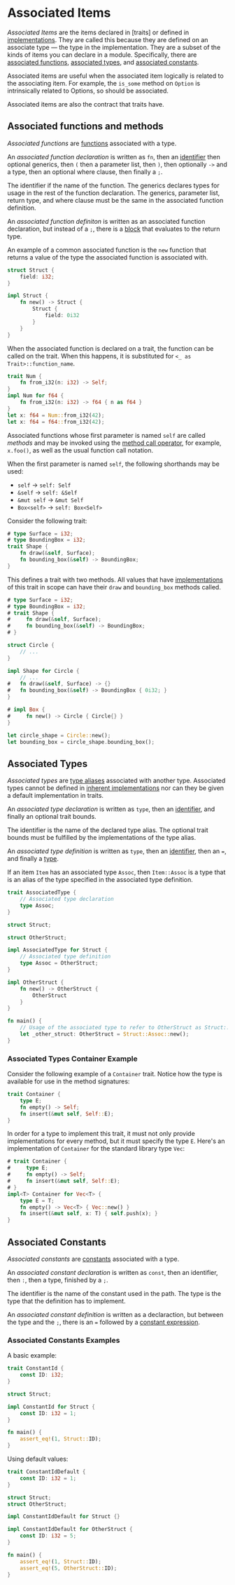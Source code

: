 # Associated Items

*Associated Items* are the items declared in [traits] or defined in
[implementations]. They are called this because they are defined on an associate
type &mdash; the type in the implementation. They are a subset of the kinds of
items you can declare in a module. Specifically, there are [associated
functions], [associated types], and [associated constants].

[associated functions]: #associated-functions-and-methods
[associated types]: #associated-types
[associated constants]: #associated-constants

Associated items are useful when the associated item logically is related to the
associating item. For example, the `is_some` method on `Option` is intrinsically
related to Options, so should be associated.

Associated items are also the contract that traits have. 

## Associated functions and methods

*Associated functions* are [functions] associated with a type.

An *associated function declaration* is written as `fn`, then an [identifier]
then optional generics, then `(` then a parameter list, then `)`, then
optionally `->` and a type, then an optional where clause, then finally a `;`.

The identifier if the name of the function. The generics declares types for
usage in the rest of the function declaration. The generics, parameter list,
return type, and where clause must be the same in the associated function
definition.

An *associated function definiton* is written as an associated function
declaration, but instead of a `;`, there is a [block] that evaluates to the
return type.

An example of a common associated function is the `new` function that returns
a value of the type the associated function is associated with.

```rust
struct Struct {
    field: i32;
}

impl Struct {
    fn new() -> Struct {
        Struct {
            field: 0i32
        }
    }
}
```

When the associated function is declared on a trait, the function can be called
on the trait. When this happens, it is substituted for
`<_ as Trait>::function_name`. 

```rust
trait Num {
    fn from_i32(n: i32) -> Self;
}
impl Num for f64 {
    fn from_i32(n: i32) -> f64 { n as f64 }
}
let x: f64 = Num::from_i32(42);
let x: f64 = f64::from_i32(42);
```

Associated functions whose first parameter is named `self` are called *methods*
and may be invoked using the [method call operator], for example, `x.foo()`, as
well as the usual function call notation.

When the first parameter is named `self`, the following shorthands may be used:

* `self` -> `self: Self`
* `&self` -> `self: &Self`
* `&mut self` -> `&mut Self`
* `Box<self>` -> `self: Box<Self>`

Consider the following trait:

```rust
# type Surface = i32;
# type BoundingBox = i32;
trait Shape {
    fn draw(&self, Surface);
    fn bounding_box(&self) -> BoundingBox;
}
```

This defines a trait with two methods. All values that have [implementations]
of this trait in scope can have their `draw` and `bounding_box` methods called.

```rust
# type Surface = i32;
# type BoundingBox = i32;
# trait Shape {
#     fn draw(&self, Surface);
#     fn bounding_box(&self) -> BoundingBox;
# }

struct Circle {
    // ...
}

impl Shape for Circle {
    // ...
#   fn draw(&self, Surface) -> {}
#   fn bounding_box(&self) -> BoundingBox { 0i32; }
}

# impl Box {
#     fn new() -> Circle { Circle{} }
}

let circle_shape = Circle::new();
let bounding_box = circle_shape.bounding_box();
```

## Associated Types

*Associated types* are [type aliases] associated with another type. Associated
types cannot be defined in [inherent implementations] nor can they be given a
default implementation in traits.

An *associated type declaration* is written as `type`, then an [identifier], and
finally an optional trait bounds.

The identifier is the name of the declared type alias. The optional trait bounds
must be fulfilled by the implementations of the type alias.

An *associated type definition* is written as `type`, then an [identifier], then
an `=`, and finally a [type].

If an item `Item` has an associated type `Assoc`, then `Item::Assoc` is a type
that is an alias of the type specified in the associated type definition.

```rust
trait AssociatedType {
    // Associated type declaration
    type Assoc;
}

struct Struct;

struct OtherStruct;

impl AssociatedType for Struct {
    // Associated type definition
    type Assoc = OtherStruct;
}

impl OtherStruct {
    fn new() -> OtherStruct {
        OtherStruct
    }
}

fn main() {
    // Usage of the associated type to refer to OtherStruct as Struct::Assoc
    let _other_struct: OtherStruct = Struct::Assoc::new();
}
```

### Associated Types Container Example

Consider the following example of a `Container` trait. Notice how the type is
available for use in the method signatures:

```rust
trait Container {
    type E;
    fn empty() -> Self;
    fn insert(&mut self, Self::E);
}
```

In order for a type to implement this trait, it must not only provide
implementations for every method, but it must specify the type `E`. Here's an
implementation of `Container` for the standard library type `Vec`:

```rust
# trait Container {
#     type E;
#     fn empty() -> Self;
#     fn insert(&mut self, Self::E);
# }
impl<T> Container for Vec<T> {
    type E = T;
    fn empty() -> Vec<T> { Vec::new() }
    fn insert(&mut self, x: T) { self.push(x); }
}
```

## Associated Constants

*Associated constants* are [constants] associated with a type.

An *associated constant declaration* is written as `const`, then an identifier,
then `:`, then a type, finished by a `;`.

The identifier is the name of the constant used in the path. The type is the
type that the definition has to implement.

An *associated constant definition* is written as a declaraction, but between
the type and the `;`, there is an `=` followed by a [constant expression].

### Associated Constants Examples

A basic example:

```rust
trait ConstantId {
    const ID: i32;
}

struct Struct;

impl ConstantId for Struct {
    const ID: i32 = 1;
}

fn main() {
    assert_eq!(1, Struct::ID);
}
```

Using default values:

```rust
trait ConstantIdDefault {
    const ID: i32 = 1;
}

struct Struct;
struct OtherStruct;

impl ConstantIdDefault for Struct {}

impl ConstantIdDefault for OtherStruct {
    const ID: i32 = 5;
}

fn main() {
    assert_eq!(1, Struct::ID);
    assert_eq!(5, OtherStruct::ID);
}
```

[trait]: items/traits.html
[type aliases]: items/type-aliases.html
[inherent implementations]: items/implementations.html#inherent-implementations
[identifier]: identifiers.html
[trait object]: types.html#trait-objects
[implementations]: items/implementations.html
[type]: types.html
[constants]: items/constants.html
[constant expression]: expressions.html#constant-expressions
[functions]: items/functions.html
[method call operator]: expressions/method-call-expr.html
[block]: expressions/block-expr.html